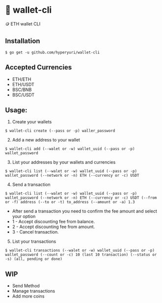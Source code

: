 # 💸 wallet-cli
🪙 ETH wallet CLI

## Installation
```
$ go get -u github.com/hyperyuri/wallet-cli
```

## Accepted Currencies

- ETH/ETH
- ETH/USDT
- BSC/BNB
- BSC/USDT

## Usage:

1. Create your wallets
```
$ wallet-cli create (--pass or -p) waller_password
```

2. Add a new address to your wallet
```
$ wallet-cli add (--walet or -w) wallet_uuid (--pass or -p) wallet_password
```
3. List your addresses by your wallets and currencies
```
$ wallet-cli list (--walet or -w) wallet_uuid (--pass or -p) wallet_password (--network or -n) ETH (--currency or -c) USDT
```

4. Send a transaction 
```
$ wallet-cli list (--walet or -w) wallet_uuid (--pass or -p) wallet_password (--network or -n) ETH (--currency or -c) USDT (--from or -f) address (--to or -t) to_address (--amount or -a) 1.3
```

- After send a transaction you need to confirm the fee amount and select your option
- 1 - Accept discounting fee from balance.
- 2 - Accept discounting fee from amount.
- 3 - Cancel transaction.

5. List your transactions
```
$ wallet-cli transactions (--walet or -w) wallet_uuid (--pass or -p) wallet_password (--count or -c) 10 (last 10 transaction) (--status or -s) (all, pending or done)
```

## WIP
- Send Method
- Manage transactions
- Add more coins
